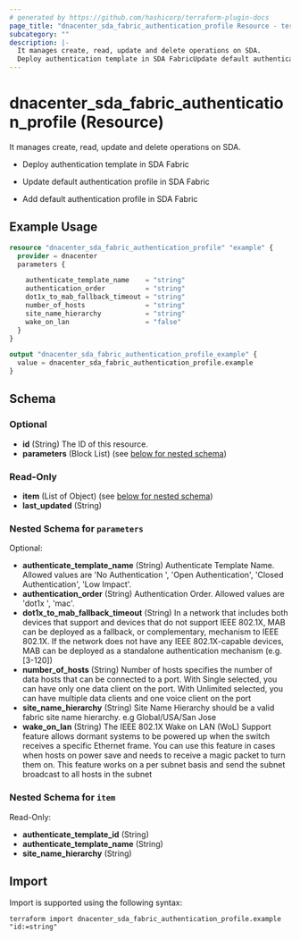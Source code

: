 ```yaml
---
# generated by https://github.com/hashicorp/terraform-plugin-docs
page_title: "dnacenter_sda_fabric_authentication_profile Resource - terraform-provider-dnacenter"
subcategory: ""
description: |-
  It manages create, read, update and delete operations on SDA.
  Deploy authentication template in SDA FabricUpdate default authentication profile in SDA FabricAdd default authentication profile in SDA Fabric
---
```


# dnacenter_sda_fabric_authentication_profile (Resource)

It manages create, read, update and delete operations on SDA.

- Deploy authentication template in SDA Fabric

- Update default authentication profile in SDA Fabric

- Add default authentication profile in SDA Fabric

## Example Usage

```terraform
resource "dnacenter_sda_fabric_authentication_profile" "example" {
  provider = dnacenter
  parameters {

    authenticate_template_name    = "string"
    authentication_order          = "string"
    dot1x_to_mab_fallback_timeout = "string"
    number_of_hosts               = "string"
    site_name_hierarchy           = "string"
    wake_on_lan                   = "false"
  }
}

output "dnacenter_sda_fabric_authentication_profile_example" {
  value = dnacenter_sda_fabric_authentication_profile.example
}
```

<!-- schema generated by tfplugindocs -->
## Schema

### Optional

- **id** (String) The ID of this resource.
- **parameters** (Block List) (see [below for nested schema](#nestedblock--parameters))

### Read-Only

- **item** (List of Object) (see [below for nested schema](#nestedatt--item))
- **last_updated** (String)

<a id="nestedblock--parameters"></a>
### Nested Schema for `parameters`

Optional:

- **authenticate_template_name** (String) Authenticate Template Name. Allowed values are 'No Authentication ', 'Open Authentication', 'Closed Authentication', 'Low Impact'.
- **authentication_order** (String) Authentication Order. Allowed values are 'dot1x ', 'mac'.
- **dot1x_to_mab_fallback_timeout** (String) In a network that includes both devices that support and devices that do not support IEEE 802.1X, MAB can be deployed as a fallback, or complementary, mechanism to IEEE 802.1X. If the network does not have any IEEE 802.1X-capable devices, MAB can be deployed as a standalone authentication mechanism (e.g. [3-120])
- **number_of_hosts** (String) Number of hosts specifies the number of data hosts that can be connected to a port. With Single selected, you can have only one data client  on the port. With Unlimited selected, you can have multiple data clients and one voice client on the port
- **site_name_hierarchy** (String) Site Name Hierarchy should be a valid fabric site name hierarchy. e.g Global/USA/San Jose
- **wake_on_lan** (String) The IEEE 802.1X Wake on LAN (WoL) Support feature allows dormant systems to be powered up when the  switch receives a specific Ethernet frame. You can use this feature in cases when hosts on power save and needs to receive a  magic packet to turn them on. This feature works on a per subnet basis and send the subnet broadcast to all hosts in the subnet


<a id="nestedatt--item"></a>
### Nested Schema for `item`

Read-Only:

- **authenticate_template_id** (String)
- **authenticate_template_name** (String)
- **site_name_hierarchy** (String)

## Import

Import is supported using the following syntax:

```shell
terraform import dnacenter_sda_fabric_authentication_profile.example "id:=string"
```
